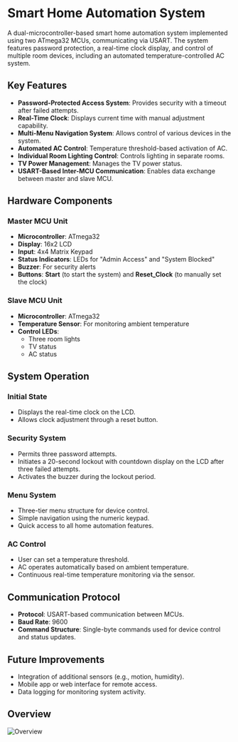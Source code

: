 
# Smart Home Automation System

A dual-microcontroller-based smart home automation system implemented using two ATmega32 MCUs, communicating via USART. The system features password protection, a real-time clock display, and control of multiple room devices, including an automated temperature-controlled AC system.

## Key Features

- **Password-Protected Access System**: Provides security with a timeout after failed attempts.
- **Real-Time Clock**: Displays current time with manual adjustment capability.
- **Multi-Menu Navigation System**: Allows control of various devices in the system.
- **Automated AC Control**: Temperature threshold-based activation of AC.
- **Individual Room Lighting Control**: Controls lighting in separate rooms.
- **TV Power Management**: Manages the TV power status.
- **USART-Based Inter-MCU Communication**: Enables data exchange between master and slave MCU.

## Hardware Components

### Master MCU Unit

- **Microcontroller**: ATmega32
- **Display**: 16x2 LCD
- **Input**: 4x4 Matrix Keypad
- **Status Indicators**: LEDs for "Admin Access" and "System Blocked"
- **Buzzer**: For security alerts
- **Buttons**: **Start** (to start the system) and **Reset_Clock** (to manually set the clock)

### Slave MCU Unit

- **Microcontroller**: ATmega32
- **Temperature Sensor**: For monitoring ambient temperature
- **Control LEDs**:
  - Three room lights
  - TV status
  - AC status

## System Operation

### Initial State

- Displays the real-time clock on the LCD.
- Allows clock adjustment through a reset button.

### Security System

- Permits three password attempts.
- Initiates a 20-second lockout with countdown display on the LCD after three failed attempts.
- Activates the buzzer during the lockout period.

### Menu System

- Three-tier menu structure for device control.
- Simple navigation using the numeric keypad.
- Quick access to all home automation features.

### AC Control

- User can set a temperature threshold.
- AC operates automatically based on ambient temperature.
- Continuous real-time temperature monitoring via the sensor.

## Communication Protocol

- **Protocol**: USART-based communication between MCUs.
- **Baud Rate**: 9600
- **Command Structure**: Single-byte commands used for device control and status updates.

## Future Improvements

- Integration of additional sensors (e.g., motion, humidity).
- Mobile app or web interface for remote access.
- Data logging for monitoring system activity.

## Overview
![Overview](https://github.com/user-attachments/assets/eff8ad9f-1132-4087-9d36-6fcd80404894)
